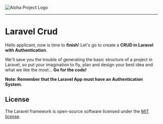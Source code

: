 ![Aloha Project Logo](https://raw.githubusercontent.com/estradav/aloha/master/images/AP_horizontal.png)
***

# Laravel Crud

Hello applicant, now is time to **finish**! Let's go to create a **CRUD in Laravel with Authentication**.

We'll save you the trouble of generating the basic structure of a project in Laravel, so put your imagination to fly, plan and design your best idea and what we like the most... **Go for the code!**

**Note: Remember that the Laravel App must have an Authentication System.**

## License

The Laravel framework is open-source software licensed under the [MIT license](https://opensource.org/licenses/MIT).
